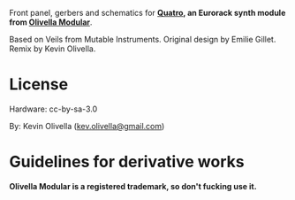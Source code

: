 Front panel, gerbers and schematics for **[Quatro](https://www.modulargrid.net/e/other-unknown-quatro), an Eurorack synth module from [Olivella Modular](https://linktr.ee/olivella)**.

Based on Veils from Mutable Instruments. Original design by Emilie Gillet. Remix by Kevin Olivella.

License
=======

Hardware: cc-by-sa-3.0

By: Kevin Olivella (kev.olivella@gmail.com)

Guidelines for derivative works
===============================

**Olivella Modular is a registered trademark, so don't fucking use it.**